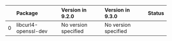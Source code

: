 <!-- markdown-link-check-disable -->

|    | Package              | Version in 9.2.0     | Version in 9.3.0     | Status   |
|---:|:---------------------|:---------------------|:---------------------|:---------|
|  0 | libcurl4-openssl-dev | No version specified | No version specified |          |